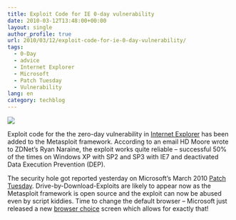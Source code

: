 ```yaml
---
title: Exploit Code for IE 0-day vulnerability
date: 2010-03-12T13:48:00+00:00
layout: single
author_profile: true
url: 2010/03/12/exploit-code-for-ie-0-day-vulnerability/
tags:
  - 0-Day
  - advice
  - Internet Explorer
  - Microsoft
  - Patch Tuesday
  - Vulnerability
lang: en
category: techblog
---
```

<div>
  <a href="http://2.bp.blogspot.com/_vaUVXcmC3OI/S5o-Isc7XUI/AAAAAAAABQk/RVBIBToKD2Y/s1600-h/microsoft_logo.jpg" imageanchor="1"><img border="0" src="http://2.bp.blogspot.com/_vaUVXcmC3OI/S5o-Isc7XUI/AAAAAAAABQk/RVBIBToKD2Y/s640/microsoft_logo.jpg" /></a>
</div>

Exploit code for the the zero-day vulnerability in [Internet Explorer](http://www.microsoft.com/technet/security/advisory/981374.mspx) has been added to the Metasploit framework. According to an email HD Moore wrote to ZDNet’s Ryan Naraine, the exploit works quite reliable – successful 50% of the times on Windows XP with SP2 and SP3 with IE7 and deactivated Data Execution Prevention (DEP).

The security hole got reported yesterday on Microsoft’s March 2010 [Patch Tuesday](http://boelectronic.blogspot.com/2010/03/microsoft-patch-tuesday-march-2010.html). Drive-by-Download-Exploits are likely to appear now as the Metasploit framework is open source and the exploit can now be abused even by script kiddies. Time to change the default browser – Microsoft just released a new [browser choice](http://boelectronic.blogspot.com/2010/03/browser-choice.html) screen which allows for exactly that!